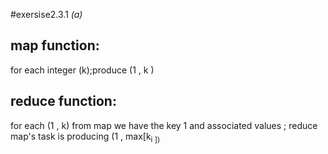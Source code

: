 #exersise2.3.1
_(a)_   
## map function:
for each integer (k);produce (1 , k )
## reduce function:
for each (1 , k) from map we have the key 1 and associated values ; reduce map's task is producing (1 , max[k<sub>i ])

